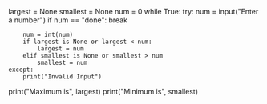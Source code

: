 largest = None
smallest = None
num = 0
while True:
    try:
        num = input("Enter a number")
        if num == "done":
            break
            
        num = int(num)
        if largest is None or largest < num:
            largest = num
        elif smallest is None or smallest > num
            smallest = num
    except:
        print("Invalid Input")
        
print("Maximum is", largest)
print("Minimum is", smallest)
